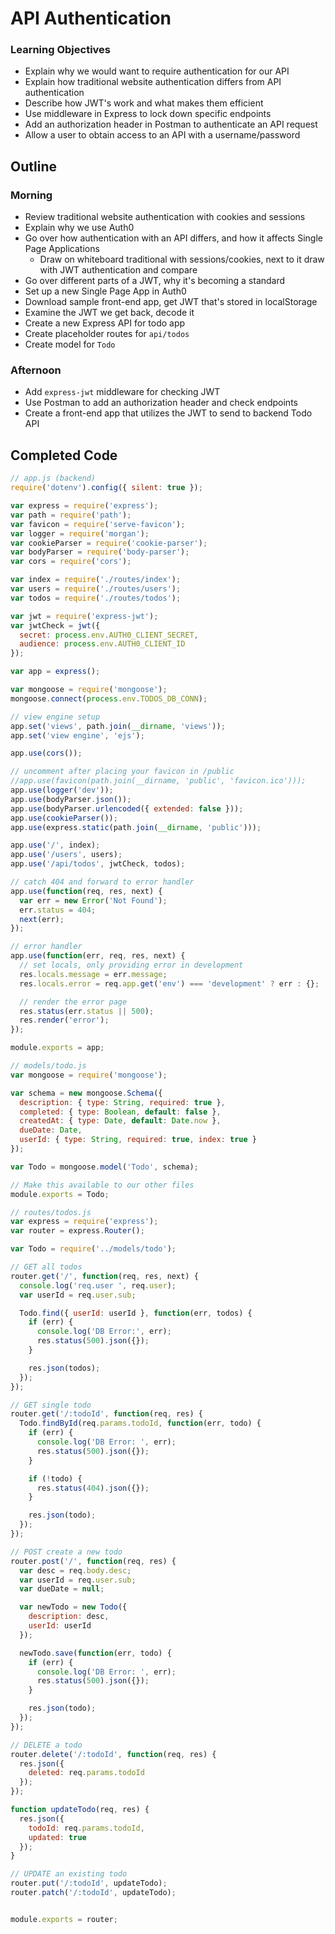 # API Authentication 

### Learning Objectives

* Explain why we would want to require authentication for our API
* Explain how traditional website authentication differs from API authentication
* Describe how JWT's work and what makes them efficient
* Use middleware in Express to lock down specific endpoints
* Add an authorization header in Postman to authenticate an API request
* Allow a user to obtain access to an API with a username/password

## Outline 

### Morning

* Review traditional website authentication with cookies and sessions 
* Explain why we use Auth0
* Go over how authentication with an API differs, and how it affects Single Page Applications
  - Draw on whiteboard traditional with sessions/cookies, next to it draw with JWT authentication and compare
* Go over different parts of a JWT, why it's becoming a standard 
* Set up a new Single Page App in Auth0
* Download sample front-end app, get JWT that's stored in localStorage
* Examine the JWT we get back, decode it
* Create a new Express API for todo app
* Create placeholder routes for `api/todos`
* Create model for `Todo`

### Afternoon

* Add `express-jwt` middleware for checking JWT
* Use Postman to add an authorization header and check endpoints 
* Create a front-end app that utilizes the JWT to send to backend Todo API

## Completed Code 

```js
// app.js (backend)
require('dotenv').config({ silent: true });

var express = require('express');
var path = require('path');
var favicon = require('serve-favicon');
var logger = require('morgan');
var cookieParser = require('cookie-parser');
var bodyParser = require('body-parser');
var cors = require('cors');

var index = require('./routes/index');
var users = require('./routes/users');
var todos = require('./routes/todos');

var jwt = require('express-jwt');
var jwtCheck = jwt({
  secret: process.env.AUTH0_CLIENT_SECRET,
  audience: process.env.AUTH0_CLIENT_ID
});

var app = express();

var mongoose = require('mongoose');
mongoose.connect(process.env.TODOS_DB_CONN);

// view engine setup
app.set('views', path.join(__dirname, 'views'));
app.set('view engine', 'ejs');

app.use(cors());

// uncomment after placing your favicon in /public
//app.use(favicon(path.join(__dirname, 'public', 'favicon.ico')));
app.use(logger('dev'));
app.use(bodyParser.json());
app.use(bodyParser.urlencoded({ extended: false }));
app.use(cookieParser());
app.use(express.static(path.join(__dirname, 'public')));

app.use('/', index);
app.use('/users', users);
app.use('/api/todos', jwtCheck, todos);

// catch 404 and forward to error handler
app.use(function(req, res, next) {
  var err = new Error('Not Found');
  err.status = 404;
  next(err);
});

// error handler
app.use(function(err, req, res, next) {
  // set locals, only providing error in development
  res.locals.message = err.message;
  res.locals.error = req.app.get('env') === 'development' ? err : {};

  // render the error page
  res.status(err.status || 500);
  res.render('error');
});

module.exports = app;

```

```js
// models/todo.js
var mongoose = require('mongoose');

var schema = new mongoose.Schema({
  description: { type: String, required: true },
  completed: { type: Boolean, default: false },
  createdAt: { type: Date, default: Date.now },
  dueDate: Date,
  userId: { type: String, required: true, index: true }
});

var Todo = mongoose.model('Todo', schema);

// Make this available to our other files
module.exports = Todo;

```

```js
// routes/todos.js
var express = require('express');
var router = express.Router();

var Todo = require('../models/todo');

// GET all todos
router.get('/', function(req, res, next) {
  console.log('req.user ', req.user);
  var userId = req.user.sub;

  Todo.find({ userId: userId }, function(err, todos) {
    if (err) {
      console.log('DB Error:', err);
      res.status(500).json({});
    }

    res.json(todos);
  });
});

// GET single todo
router.get('/:todoId', function(req, res) {
  Todo.findById(req.params.todoId, function(err, todo) {
    if (err) {
      console.log('DB Error: ', err);
      res.status(500).json({});
    }

    if (!todo) {
      res.status(404).json({});
    }

    res.json(todo);
  });
});

// POST create a new todo
router.post('/', function(req, res) {
  var desc = req.body.desc;
  var userId = req.user.sub;
  var dueDate = null;

  var newTodo = new Todo({
    description: desc,
    userId: userId
  });

  newTodo.save(function(err, todo) {
    if (err) {
      console.log('DB Error: ', err);
      res.status(500).json({});
    }

    res.json(todo);
  });
});

// DELETE a todo
router.delete('/:todoId', function(req, res) {
  res.json({
    deleted: req.params.todoId
  });
});

function updateTodo(req, res) {
  res.json({
    todoId: req.params.todoId,
    updated: true
  });
}

// UPDATE an existing todo
router.put('/:todoId', updateTodo);
router.patch('/:todoId', updateTodo);


module.exports = router;

```
